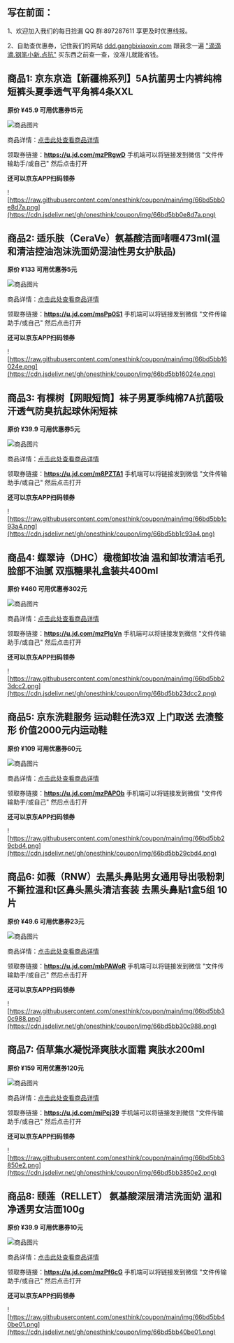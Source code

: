 ## 写在前面：

1、欢迎加入我们的每日捡漏 QQ 群:897287611 享更及时优惠线报。

2、自助查优惠券，记住我们的网站 [ddd.gangbixiaoxin.com](https://ddd.gangbixiaoxin.com) 跟我念一遍 ["滴滴滴.钢笔小新.点抗"](https://ddd.gangbixiaoxin.com) 买东西之前查一查，没准儿就能省钱。

## 商品1: 京东京造【新疆棉系列】5A抗菌男士内裤纯棉短裤头夏季透气平角裤4条XXL

**原价 ¥45.9 可用优惠券15元**

![商品图片](http://img14.360buyimg.com/n1/jfs/t1/234444/24/22436/68020/667d1bcdF1177f7d2/950c7e70cd414b01.jpg)

商品详情：[点击此处查看商品详情](https://union-click.jd.com/jdc?e=1003156031&amp;p=JF8BAacJK1olXQUDU1taC0seBF8IGloUXgUHUl1eDE4nRzBQRQQlBENHFRxWFlVMWzBeTA9KQl1XSwwDVFVPRjtUBAJQAVsMFgQZBE12AzsLeS1sW39KDgIiAU1Hayt0fRNyLWgAEw04aRVzBDd8cF5XFQYHMxpKSEdjeh9tbChAH3FrBj0qUThXexpsSDlPLQR0JlYvahF3RxhTYCx3FG5JNxZUWC9jUW1-eVJ8P199FSk0cClsYAxWbzJhP3FbNx0pbDxKVhZJWjtdIm9hCVdUcDJjZhtRfBpiJHZmLT1dX3t_cBhVGx1pH2ZHKgYZABNACxBWQgFDUQoyVW5eCUsQCmkPHVIQbTYCVG4LZksWAm4JE1wSXAUyVW5dDkgVBGYMHVMUWgUAZF5VD3vArtfdkerA1b_WytaKsezCitPchdMlbTYBZF5cCUkXB2gJGVslbQYBZF1tViUWUGgNHFtHCWhfHxoBCREXRQEMElIUWAMBU25fCUoVAV84K110XVIBNigkDjJfWTN3El1FNUJ-MhY6eCUVRDxtegVxWl52P1sfQEsSZCs4G2s)

领取券链接：**https://u.jd.com/mzPRgwD** 手机端可以将链接发到微信 "文件传输助手/或自己" 然后点击打开

**还可以京东APP扫码领券**

![https://raw.githubusercontent.com/onesthink/coupon/main/img/66bd5bb0e8d7a.png](https://cdn.jsdelivr.net/gh/onesthink/coupon/img/66bd5bb0e8d7a.png)

## 商品2: 适乐肤（CeraVe）氨基酸洁面啫喱473ml(温和清洁控油泡沫洗面奶混油性男女护肤品)

**原价 ¥133 可用优惠券5元**

![商品图片](http://img14.360buyimg.com/n1/jfs/t1/23502/3/21372/94528/66b9eba6F2e647c5d/126b701c62f80e9d.jpg)

商品详情：[点击此处查看商品详情](https://union-click.jd.com/jdc?e=1003156031&amp;p=JF8BAawJK1olXwICUV9UCEsUBF8IGloUXAEAU11bAEwnRzBQRQQlBENHFRxWFlVMWzBeTA9KQl1XSwwDVFVPRjtUBAJQAVsMFgQZBDNTfhthcidgWE9BJywWfh9XYT1KbwkdPGgAUV8CTDdEUxJtXTtnAU5GIFlKSEdjeh9tbChyA3JdPD0pQQJJexpvbDlMDwR2Nlc0ahJzRxl9Ywh3FGJJNzxUai9kAm1_eVJ1P19lCyovbztsYAxWbyJHOXFxJxwrbDxKVhZJWjhnAG17MD5YcDJjYRtReAdiX1BrIy0UX3tCWyZzHz1SC2ZHCD09CTNxZxEIeQV1UQoyVW5eCUsQCmkPHVIQbTYCVG4OZhlDQD9PTzVOCA4KXFdUAXsWM28OGFkSVAIEXFxUDUgnA2cPK4y45dOI5YvVsZ-Ji7ixvI6c4dKc3G5tOEgnA24JGVsRWgcAVG5tCEgnAF9WdVpGWwQDBwoPZhZcRzMJRwBDMwILUlpbCEoTM20JGlkXbTYyLBogfCJ-fxoNUhhmL010AB4_WgljUWdpdVkQXFlGKA0NdS5RYx1UUx9hWjYCZA)

领取券链接：**https://u.jd.com/msPp0S1** 手机端可以将链接发到微信 "文件传输助手/或自己" 然后点击打开

**还可以京东APP扫码领券**

![https://raw.githubusercontent.com/onesthink/coupon/main/img/66bd5bb16024e.png](https://cdn.jsdelivr.net/gh/onesthink/coupon/img/66bd5bb16024e.png)

## 商品3: 有棵树【网眼短筒】袜子男夏季纯棉7A抗菌吸汗透气防臭抗起球休闲短袜

**原价 ¥39.9 可用优惠券5元**

![商品图片](http://img14.360buyimg.com/n1/jfs/t1/198556/11/41333/64810/66b1c51fF60fb071e/453370b25ea71ec5.jpg)

商品详情：[点击此处查看商品详情](https://union-click.jd.com/jdc?e=1003156031&amp;p=JF8BAacJK1olXwICUVtYAU4SBF8IGloUVQQGUFZVDk8nRzBQRQQlBENHFRxWFlVMWzBeTA9KQl1XSwwDVFVPRjtUBAJQAVsMFgQZBAJfVBQIH1JWK1hCEBkDTj4SfTZWWyhHBGgAU1sYQBgfdS17HCd1W14BDQlKSEdjeh9tbChcGHF7MA4kazBUexpvYjlPKQRiDFcOahJvRw99YC13XGZJNzxUai9jc21_Q1JxP19XEz0VYCJsYAxWbyJPNHFLPwAqfDxKVhZJWC9wHGBiJzYacDJjZhtRZB9jJHJnIxddX3sNXBcLHVlcR2RBU1g8VxN2ZA5uQT1lUQoyVW5eCUsQCmkPHVIQbTYCVG4LZksWAm4KHlIXXAIyVW5dDkgVBGYMHVMRXgIGZF5VD3vArtfdkerA1b_WytaKsezCitPchdMlbTYBZF5cCUkXB2gJGVslbQYBZF1tViUWUGcIG1gXDmhfHxoBCRRLVAEME14dXw8KU25fCUoVAV84KxJdCn0CUFcefhVXRyhWXS4QI19cFC0PUSUVBGpNUwgdK0RxUyI9DhMUWjg4G2s)

领取券链接：**https://u.jd.com/m8PZTA1** 手机端可以将链接发到微信 "文件传输助手/或自己" 然后点击打开

**还可以京东APP扫码领券**

![https://raw.githubusercontent.com/onesthink/coupon/main/img/66bd5bb1c93a4.png](https://cdn.jsdelivr.net/gh/onesthink/coupon/img/66bd5bb1c93a4.png)

## 商品4: 蝶翠诗（DHC）橄榄卸妆油 温和卸妆清洁毛孔脸部不油腻 双瓶糖果礼盒装共400ml

**原价 ¥460 可用优惠券302元**

![商品图片](http://img14.360buyimg.com/n1/jfs/t1/110555/19/53703/164644/66bc0f21Ff07a5490/abc1ea84423a5479.jpg)

商品详情：[点击此处查看商品详情](https://union-click.jd.com/jdc?e=1003156031&amp;p=JF8BAcsJK1olXwICVlZUC00TAl8LE10XWQEEUVZcCntTXDdWRGtMGENDFlVDFhBPXDlfTwQKBlMdBgABFhNSVzMXQh5JAAhADhpRQB93AgRJYA1vGQB2Ei4pfC9gcxVQYR12MwRUDSAJaTMeRDVqeVJsFHBcKkkdBD8VWQt_UihLKlliBCkuYxxwegR3bD9TWmNaIyEqCC8fZydrZzhPBEdnDCU0fBFRF2x_fgRMInJbMFgqeiNPdAx3XC1sC2N2JzkYcD58dQ1Sb11xFA5fAS42Vyhffw98GihWKm9mNCkUdwtgXA9uYihqHXBgIygqQShLdQZgSyJ2Pkd2MCoOfChwXBgKQT5iFHlVZBcUTyN-dTh7fgAPKgVANxo1XSBTUw8EF2sUbQUDVFlUDkwRCmo4K1sVbUdsXFddCEgnAl8IHVgXWg8GUlZbCUoVM28AHGvC8L7X3u-IgPLDneffovzA1LrWytZtOHsUM28JGlkVWQEDVl5tOEsUM2w4RTUUDgABVFpUWiVKSCtUGgVeVWgGXFpbCU8TA18KGloXXzYyZBYJaEp8QhReYR8TKUByICo5fzttWxVOeDUXC198AD8lAQxNYQ0BYhJjA3gyVG4)

领取券链接：**https://u.jd.com/mzPlgVn** 手机端可以将链接发到微信 "文件传输助手/或自己" 然后点击打开

**还可以京东APP扫码领券**

![https://raw.githubusercontent.com/onesthink/coupon/main/img/66bd5bb23dcc2.png](https://cdn.jsdelivr.net/gh/onesthink/coupon/img/66bd5bb23dcc2.png)

## 商品5: 京东洗鞋服务 运动鞋任洗3双 上门取送 去渍整形 价值2000元内运动鞋

**原价 ¥109 可用优惠券60元**

![商品图片](http://img14.360buyimg.com/n1/jfs/t1/218566/29/3756/320314/618a486dEa03b5ab6/2c2bdfa9918e7702.jpg)

商品详情：[点击此处查看商品详情](https://union-click.jd.com/jdc?e=1003156031&amp;p=JF8BAacJK1olXwICV1daCkofAF8IGloUXQYAXFtYCE0nRzBQRQQlBENHFRxWFlVMWzBeTA9KQl1XSwwDVFVPRjtUBAJQAVsMFgQZBANDY25jWiBDJ0IEICgpACN8dB9yWQhHBWgAAgcjXCpvCihSeSlhPg9UEyBKSEdjeh9tbCh2GnJdDjcpeyhWexpsSDlPPQRiJlYuahFFRw99Yzh3XFRJNCxUbS9jf218Q1JGP1x-Uz4CcC9sYAxLbARtP3JbMwIrbDxKVhZJRT9ONm1mVT4BcDJjZhtrbAViJFBhIwcIX3t2aGhfeQRcA2N7CA0YawASBTlsZgZlUQoyVW5eCUsQCmkPHVIQbTYCVG4LZksWAm4JElMSWAYyVW5dDkgVBGYMHVMcWAYEZF5VD3vArtfdkerA1b_WytaKsezCitPchdMlbTYBZF5cCUkXB2gJGVslbQYBZF1tViUWUGkKG1gcX2hfHxoBCQsUWAEMEl0RXgYAUW5fCUoVAV84KxNBPQdpFSULcg8Rdxl8EzN-KnZ4Fg0PUCUVVTZ2TzptVEFYNiwpa0JBRBE4G2s)

领取券链接：**https://u.jd.com/mzPAPOb** 手机端可以将链接发到微信 "文件传输助手/或自己" 然后点击打开

**还可以京东APP扫码领券**

![https://raw.githubusercontent.com/onesthink/coupon/main/img/66bd5bb29cbd4.png](https://cdn.jsdelivr.net/gh/onesthink/coupon/img/66bd5bb29cbd4.png)

## 商品6: 如薇（RNW）去黑头鼻贴男女通用导出吸粉刺不撕拉温和t区鼻头黑头清洁套装 去黑头鼻贴1盒5组 10片

**原价 ¥49.6 可用优惠券23元**

![商品图片](http://img14.360buyimg.com/n1/jfs/t1/237773/37/20701/65562/6696197fF7adf9f62/aa504e13ae934613.jpg)

商品详情：[点击此处查看商品详情](https://union-click.jd.com/jdc?e=1003156031&amp;p=JF8BAdUJK1olXwIDU1tbDkIRBV8IGlsVXQYHVl9VCE8QAl9MRANLAjZbERscSkAJHTRQRA1CCVkdDwtCWhVLHTdNTwcKBENeCVAfUg8bUDNKeRlnOnUFIQFcdgNJYiZzEz1SLwRcOlxeDhVLRGZNfFtvG1V-VDcuClxXDxtxazliPmVFIzchbTJ0YCx_GStNOWUDEio_VTh1SilObz5mJGFYNBcqQEpyYW58WyxNAHZgHQwbfBNjZA97cAxhJG5nIC0-VjxIewlzfCcTOE5hIjkCViNFZRB6eDh9W2ZaNyc9fDhUdDBociJxLRIBIyg_aC5jSgcAbCJyK39hLFYpcRF0Yw1rRyx8C2N2HV4BfBRvW19TXSxHWUFXCD4iWDhnVDFzZSFcFHRUWFJtCXsUAm8PEl0SWw8HZG5dCHtWbW8JH1oUXwcHZF9tCE0UAWgBH10dVQ4BVW5dAEwn1MKwztGkiI67gMDV3_Kw1ua0z8WdbTYyV25dCUoVA2sPGlkVbTYCV25eOBV5AjwOGA8WCgdsCRUZVEpUCjtmH1MRWwIGUlxtCkoWAW04K2tGAURgFiw6e0xiXG52UwV0FH0KMhkvChV5AWwORQdSVENlVCQbWzcXahwKK1sl)

领取券链接：**https://u.jd.com/mbPAWoR** 手机端可以将链接发到微信 "文件传输助手/或自己" 然后点击打开

**还可以京东APP扫码领券**

![https://raw.githubusercontent.com/onesthink/coupon/main/img/66bd5bb30c988.png](https://cdn.jsdelivr.net/gh/onesthink/coupon/img/66bd5bb30c988.png)

## 商品7: 佰草集水凝悦泽爽肤水面霜 爽肤水200ml

**原价 ¥159 可用优惠券120元**

![商品图片](http://img14.360buyimg.com/n1/jfs/t1/4100/37/24320/72594/66b1c009F27e0db0e/8fe7b2518f3d2894.jpg)

商品详情：[点击此处查看商品详情](https://union-click.jd.com/jdc?e=1003156031&amp;p=JF8BAdsJK1olXwICVlZbDkMTAF8IGlsVXQ4CV1dfC04SBl9MRANLAjZbERscSkAJHTRQRA1CCVkdDwtCWhVLHTdNTwcKBENeCVAfUg8bVip0XQFLHl97KwUlczsTSG93YwNsVXJSOlwFVjdSYypNSwRwIA9mESMDblxXDxtxazliPmVdICclWzxeVi9_cjtNOWJyEj4VUix1AgdObABlOmFbPBc-akpxYW58Wy1nB2BgVTYbfyJwdAxsaAxhJG5gID0ITzwVcwhzfCcTOE5hIjkCViNFZRNYb1pqA3BwPD4pQQ0RdBZ8cjhMGw90LQMvfDhoQxtXcz5hKW1GIDcLbStlYCh8YjN3JHV1EykCcClsY3sKbk8XKDZqHAhdCBZKeg1aATtBCU9SVF8dSjh3D2M4GmsWXAYFXVhaDkISM18IG2tUMwYCUl9eDkMUM244G10WXwELUFdcDUoXC18IE1wliqu6gdTs3cOu1_GAzOKyiI--gMDVOHsnAF8IGloXXQIFVVxdOHsXAF8LKwV7XFUKVFheWkJ5XiRMR1pRCQBsUFZYAEIeBW84GVoUXwQyZG4ITTdRWTFLQiJqBn55JFoWCDRvWxYAbwt7X15cKBs9TQ5HXAp1Ej9QIFhkZF5t)

领取券链接：**https://u.jd.com/miPcj39** 手机端可以将链接发到微信 "文件传输助手/或自己" 然后点击打开

**还可以京东APP扫码领券**

![https://raw.githubusercontent.com/onesthink/coupon/main/img/66bd5bb3850e2.png](https://cdn.jsdelivr.net/gh/onesthink/coupon/img/66bd5bb3850e2.png)

## 商品8: 颐莲（RELLET） 氨基酸深层清洁洗面奶 温和净透男女洁面100g

**原价 ¥39.9 可用优惠券10元**

![商品图片](http://img14.360buyimg.com/n1/jfs/t1/238273/27/17128/77434/66514e42Fecc22971/e0456a00d7afb1b6.jpg)

商品详情：[点击此处查看商品详情](https://union-click.jd.com/jdc?e=1003156031&amp;p=JF8BAdMJK1olXwICUV9fC04WBF8PH1kRWAUDVF1dAHtTXDdWRGtMGENDFlVDFhBPXDlfTwQKBlMdBgABFhNSVzMXQh5JAAhADhpRQQNAeG8MEhhjA0ZGEzwqQQppWjFabFwUMwQFURsVW0NhQRwPZwBUVWRkA0kdBDwVZw98eCxXKW92Nyk-QRxwejZ3Yj9TSQV1MQEudz9gZ2ZsUyBpJHJUXTsCdyJudyZLfgNiImZYIwIrYRFPdAx3XCxKC2Z2JzUYcD58dQ1Sb11xFA5fAS41DjxuawZ_UjBRPX96BClcYwthaj1oeD9hWmVrIy0qCThLdyd0eCxcIll2VSo_fzgXRxhhfzxiFG1FLC5JCj4DARo4HUFBJ0d_IAo_SEgTeRcKeD1CHGEKNFJROEonAG4IHFITWgALUW5tCEsnQgEIE1gcWjYDZF5bC0kQCmsBGlIcWQUyVFZaOJy6u7qCqo6d5NKc3Inkr56ev7uWk2slbQUyVF9cCksTBG4KG2slXQUyV24DZkpEBW0JSAwVM1tJEAJcQE5DbWsBHVwWWQQGZFxcCUkVM184UhNCJgYGXR0rVgtTRA1_UhprBFhQI1lcZkkQBipASFNjH3UFKAUcAClxVF8IKw)

领取券链接：**https://u.jd.com/mzPf6cG** 手机端可以将链接发到微信 "文件传输助手/或自己" 然后点击打开

**还可以京东APP扫码领券**

![https://raw.githubusercontent.com/onesthink/coupon/main/img/66bd5bb40be01.png](https://cdn.jsdelivr.net/gh/onesthink/coupon/img/66bd5bb40be01.png)

